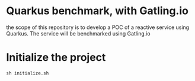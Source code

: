 # Quarkus benchmark, with Gatling.io

the scope of this repository is to develop a POC of a reactive service using Quarkus. The service will be benchmarked using Gatling.io 

# Initialize the project

```
sh initialize.sh
```

